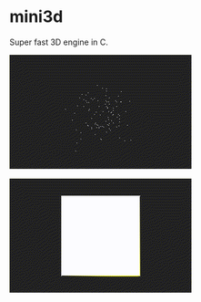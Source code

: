 # mini3d

Super fast 3D engine in C.

![screenshot](screenshots/0.gif "Screenshot")

![screenshot](screenshots/1.gif "Screenshot")
